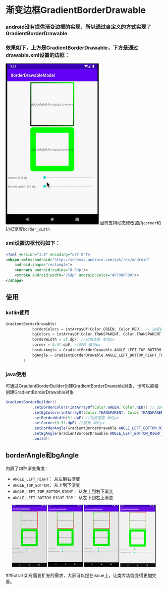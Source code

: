 # 渐变边框GradientBorderDrawable

### android没有提供渐变边框的实现，所以通过自定义的方式实现了GradientBorderDrawable
### 效果如下，上方是GradientBorderDrawable，下方是通过drawable.xml设置的边框：
![preview1](previews/preview1.png)
目前支持动态修改圆角`corner`和边框宽度`border_width`

### xml设置边框代码如下：
```xml
<?xml version="1.0" encoding="utf-8"?>
<shape xmlns:android="http://schemas.android.com/apk/res/android"
    android:shape="rectangle">
    <corners android:radius="0.5dp"/>
    <stroke android:width="25dp" android:color="#FF00FF00"/>
</shape>
```

## 使用
### kotlin使用

```kotlin
GradientBorderDrawable(
            borderColors = intArrayOf(Color.GREEN, Color.RED), // 边框色，支持多色
            bgColors = intArrayOf(Color.TRANSPARENT, Color.TRANSPARENT), //背景色，支持多色
            borderWidth = 5f.dpF, //边框宽度 单位px
            corner = 0.5f.dpF, //圆角 单位px
            borderAngle = GradientBorderDrawable.ANGLE_LEFT_TOP_BOTTOM_RIGHT, //边框多色值情况下，选择渐变方向
            bgAngle = GradientBorderDrawable.ANGLE_LEFT_BOTTOM_RIGHT_TOP // 背景色多色值情况下，选择渐变方向
        )
```

### java使用
可通过GradientBorderBuilder创建GradientBorderDrawable对象，也可以直接创建GradientBorderDrawable对象

```java
GradientBorderBuilder()
            .setBorderColors(intArrayOf(Color.GREEN, Color.RED)) // 边框色，支持多色
            .setBgColors(intArrayOf(Color.TRANSPARENT, Color.TRANSPARENT)) //背景色，支持多色
            .setBorderWidth(5f.dpF) //边框宽度 单位px
            .setCorner(0.5f.dpF) //圆角 单位px
            .setBorderAngle(GradientBorderDrawable.ANGLE_LEFT_BOTTOM_RIGHT_TOP) //边框多色值情况下，选择渐变方向
            .setBgAngle(GradientBorderDrawable.ANGLE_LEFT_BOTTOM_RIGHT_TOP) // 背景色多色值情况下，选择渐变方向
            .build()
```


## borderAngle和bgAngle
内置了四种渐变角度：
* `ANGLE_LEFT_RIGHT`： 从左到右渐变
* `ANGLE_TOP_BOTTOM`： 从上到下渐变
* `ANGLE_LEFT_TOP_BOTTOM_RIGHT`： 从左上到右下渐变
* `ANGLE_LEFT_BOTTOM_RIGHT_TOP`： 从左下到右上渐变
<center>
	<img src="previews/left_right.png" style="height:200px"/>
	<img src="previews/top_bottom.png" style="height:200px"/>
	<img src="previews/left_top_right_bottom.png" style="height:200px"/>
	<img src="previews/left_bottom_right_top.png" style="height:200px"/>
</center>

##Extra!
如有需要扩充的需求，大家可以提在issue上，让类库功能变得更加完善。
